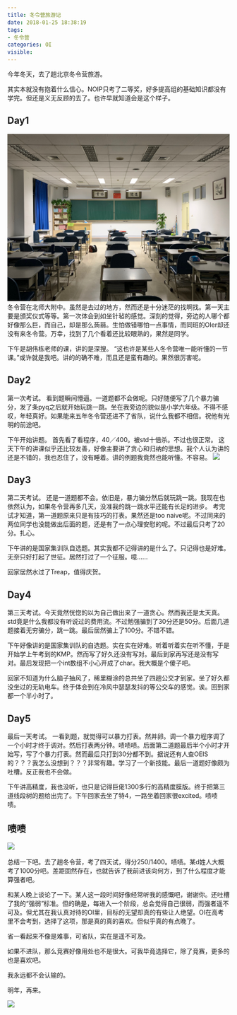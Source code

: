 ```yaml
---
title: 冬令营旅游记
date: 2018-01-25 18:38:19
tags:
- 冬令营
categories: OI
visible:
---
```


今年冬天，去了趟北京冬令营旅游。
<!-- more -->
其实本就没有抱着什么信心。NOIP只考了二等奖，好多提高组的基础知识都没有学完。但还是义无反顾的去了。也许早就知道会是这个样子。

## Day1

![](1.jpg)
冬令营在北师大附中。虽然是去过的地方，然而还是十分迷茫的找啊找。第一天主要是颁奖仪式等等。第一次体会到如坐针毡的感觉。深刻的觉得，旁边的人哪个都好像那么巨，而自己，却是那么蒟蒻。生怕做错哪怕一点事情，而同班的OIer却还没有来冬令营。万幸，找到了几个看着还比较眼熟的，果然是同学。

下午是胡伟栋老师的课，讲的是深搜。
“这也许是某些人冬令营唯一能听懂的一节课。”或许就是我吧。讲的的确不难，而且还是蛮有趣的。果然很厉害呢。

## Day2

第一次考试。
看到题瞬间懵逼。一道题都不会做呢。只好随便写了几个暴力骗分，发了条pyq之后就开始玩跳一跳。坐在我旁边的貌似是小学六年级。不得不感叹，年轻真好。如果能来五年冬令营还进不了省队，说什么我都不相信。祝他有光明的前途吧。

下午开始讲题。
首先看了看程序，40／400。被std十倍杀。不过也很正常。
这天下午的讲课似乎还比较友善，好像主要讲了贪心和归纳的思想。我个人认为讲的还是不错的，我也忍住了，没有睡着。讲的例题我竟然也能听懂。不容易。
![](2.jpg)
## Day3
第二天考试。
还是一道题都不会。依旧是，暴力骗分然后就玩跳一跳。我现在也依然认为，如果冬令营再多几天，没准我的跳一跳水平还能有长足的进步。
考完试才知道，第一道题原来只是有技巧的打表。果然还是too naive呢。不过同来的两位同学也没能做出后面的题，还是有了一点心理安慰的呢。不过最后只考了20分。扎心。

下午讲的是国家集训队自选题。其实我都不记得讲的是什么了。只记得也是好难。无奈只好打起了世征。居然打过了一个征服。噫......

回家居然水过了Treap，值得庆贺。

## Day4
第三天考试。今天竟然恍惚的以为自己做出来了一道贪心。然而我还是太天真。std竟是什么我都没有听说过的费用流。不过勉强骗到了30分还是50分。后面几道题接着无穷骗分，跳一跳。最后居然骗上了100分。不错不错。

下午好像讲的是国家集训队的自选题。实在实在好难。听着听着实在听不懂，于是开始学上午考到的KMP。然而写了好久还没有写对。最后到家再写还是没有写对。最后发现把一个int数组不小心开成了char。我大概是个傻子吧。

回家不知道为什么脑子抽风了，稀里糊涂的总共坐了四趟公交才到家。坐了好久都没坐过的无轨电车。终于体会到在冷风中瑟瑟发抖的等公交车的感觉。诶。回到家都一个半小时了。


## Day5
最后一天考试。
一看到题，就觉得可以暴力打表。然并卵。调一个暴力程序调了一个小时才终于调对。然后打表两分钟。啧啧啧。后面第二道题最后半个小时才开始写，写了个暴力打表。然而最后只打到30分都不到。据说还有人查OEIS的？？？我怎么没想到？？？非常有趣。学习了一个新技能。最后一道题好像颇为吐槽。反正我也不会做。

下午讲高精度，我也没听，也只是记得巨佬1300多行的高精度膜版。终于把第三道线段树的题给出完了。下午回家去坐了特4，一路坐着回家很excited。啧啧啧。


## 啧啧
![](3.jpg)

总结一下吧。去了趟冬令营，考了四天试，得分250/1400。啧啧。某d姓人大概考了1000分吧。差距固然存在，也就告诉了我前进该向何方，到了什么程度才能算强者吧。

和某人晚上谈论了一下。某人这一段时间好像经常听我的感慨吧，谢谢你。还吐槽了我的“强弱”标准。但的确是，每进入一个阶段，总会觉得自己很弱，而强者遥不可及。但尤其在我认真对待的OI里，目标的无望却真的有些让人绝望。OI在高考里不会考到，选择了这项，那是真的真的喜欢。但似乎真的有点晚了。

省一看起来不像是难事，可省队，实在是遥不可及。

如果不进队，那么竞赛好像用处也不是很大。可我毕竟选择它，除了竞赛，更多的也是喜欢吧。

我永远都不会认输的。

明年，再来。

![](4.jpg)
